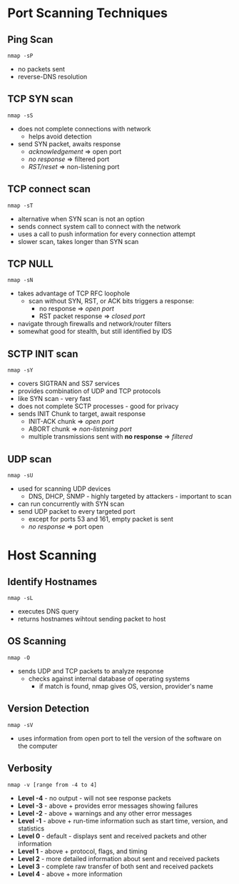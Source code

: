 # Port Scanning Techniques

## Ping Scan
    nmap -sP
- no packets sent
- reverse-DNS resolution

## TCP SYN scan
    nmap -sS
- does not complete connections with network
  - helps avoid detection
- send SYN packet, awaits response
  - *acknowledgement* => open port
  - *no response* => filtered port
  - *RST/reset* => non-listening port

## TCP connect scan
    nmap -sT
- alternative when SYN scan is not an option
- sends connect system call to connect with the network
- uses a call to push information for every connection attempt
- slower scan, takes longer than SYN scan

## TCP NULL
    nmap -sN
- takes advantage of TCP RFC loophole
  - scan without SYN, RST, or ACK bits triggers a response:
    - no response => *open port*
    - RST packet response => *closed port*
- navigate through firewalls and network/router filters
- somewhat good for stealth, but still identified by IDS

## SCTP INIT scan
    nmap -sY
- covers SIGTRAN and SS7 services
- provides combination of UDP and TCP protocols
- like SYN scan - very fast
- does not complete SCTP processes - good for privacy
- sends INIT Chunk to target, await response
  - INIT-ACK chunk => *open port*
  - ABORT chunk => *non-listening port*
  - multiple transmissions sent with **no response** => *filtered*

## UDP scan
    nmap -sU
- used for scanning UDP devices
  - DNS, DHCP, SNMP - highly targeted by attackers - important to scan
- can run concurrently with SYN scan
- send UDP packet to every targeted port
  - except for ports 53 and 161, empty packet is sent
  - *no response* => port open

# Host Scanning

## Identify Hostnames
    nmap -sL
- executes DNS query
- returns hostnames wihtout sending packet to host

## OS Scanning
    nmap -O
- sends UDP and TCP packets to analyze response
  - checks against internal database of operating systems
    - if match is found, nmap gives OS, version, provider's name

## Version Detection
    nmap -sV
- uses information from open port to tell the version of the software on the computer

## Verbosity
    nmap -v [range from -4 to 4]
- **Level -4** - no output - will not see response packets
- **Level -3** - above + provides error messages showing failures
- **Level -2** - above + warnings and any other error messages
- **Level -1** - above + run-time information such as start time, version, and statistics
- **Level 0** - default - displays sent and received packets and other information
- **Level 1** - above + protocol, flags, and timing
- **Level 2** - more detailed information about sent and received packets
- **Level 3** - complete raw transfer of both sent and received packets
- **Level 4** - above + more information



